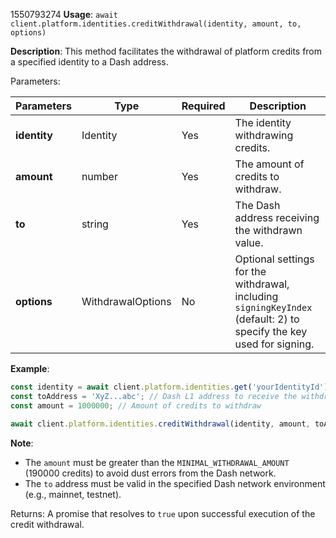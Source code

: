 1550793274
**Usage**: `await client.platform.identities.creditWithdrawal(identity, amount, to, options)`

**Description**: This method facilitates the withdrawal of platform credits from a specified identity to a Dash address.

Parameters:

| Parameters        | Type              | Required | Description |
| ----------------- | ----------------- | -------- | ----------- |
| **identity**      | Identity          | Yes      | The identity withdrawing credits. |
| **amount**        | number            | Yes      | The amount of credits to withdraw. |
| **to**            | string            | Yes      | The Dash address receiving the withdrawn value. |
| **options**       | WithdrawalOptions | No       | Optional settings for the withdrawal, including `signingKeyIndex` (default: 2) to specify the key used for signing. |

**Example**:

```js
const identity = await client.platform.identities.get('yourIdentityId');
const toAddress = 'XyZ...abc'; // Dash L1 address to receive the withdrawn credits
const amount = 1000000; // Amount of credits to withdraw

await client.platform.identities.creditWithdrawal(identity, amount, toAddress, { signingKeyIndex: 2 });
```

**Note**:

- The `amount` must be greater than the `MINIMAL_WITHDRAWAL_AMOUNT` (190000 credits) to avoid dust errors from the Dash network.
- The `to` address must be valid in the specified Dash network environment (e.g., mainnet, testnet).

Returns: A promise that resolves to `true` upon successful execution of the credit withdrawal.
